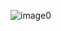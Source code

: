 ![image0](https://user-images.githubusercontent.com/84856055/163664804-68654695-b0aa-4756-abe5-202da6f8efa4.jpeg)
